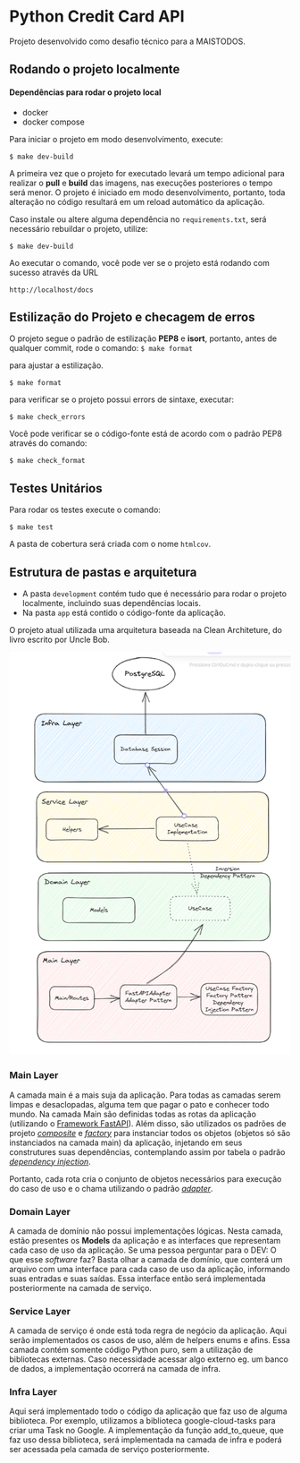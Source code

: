 
# Python Credit Card API
Projeto desenvolvido como desafio técnico para a MAISTODOS.

## Rodando o projeto localmente
#### Dependências para rodar o projeto local

- docker
- docker compose

Para iniciar o projeto em modo desenvolvimento, execute:

```console
$ make dev-build
```
A primeira vez que o projeto for executado levará um tempo adicional para realizar o **pull** e **build** das imagens, nas execuções posteriores o tempo será menor. O projeto é iniciado em modo desenvolvimento, portanto, toda alteração no código resultará em um reload automático da aplicação.

Caso instale ou altere alguma dependência no `requirements.txt`, será necessário rebuildar o projeto, utilize:

```console
$ make dev-build
```

Ao executar o comando, você pode ver se o projeto está rodando com sucesso através da URL

```
http://localhost/docs
```

## Estilização do Projeto e checagem de erros
O projeto segue o padrão de estilização **PEP8** e **isort**, portanto, antes de qualquer commit, rode o comando: ```$ make format```

para ajustar a estilização.
```console
$ make format
```
para verificar se o projeto possui errors de sintaxe, executar:
```console
$ make check_errors
```
Você pode verificar se o código-fonte está de acordo com o padrão PEP8 através do comando:
```console
$ make check_format
```

## Testes Unitários

Para rodar os testes execute o comando:

```console
$ make test
```
A pasta de cobertura será criada com o nome ```htmlcov```.



## Estrutura de pastas e arquitetura

- A pasta ```development``` contém tudo que é necessário para rodar o projeto localmente, incluindo suas dependências locais.
- Na pasta ```app``` está contido o código-fonte da aplicação.

O projeto atual utilizada uma arquitetura baseada na Clean Architeture, do livro escrito por Uncle Bob.

![Alt text](docs/architecture.png "Clean Architeture")


### Main Layer
A camada main é a mais suja da aplicação. Para todas as camadas serem limpas e desaclopadas, alguma tem que pagar o pato e conhecer todo mundo.
Na camada Main são definidas todas as rotas da aplicação (utilizando o [Framework FastAPI](https://fastapi.tiangolo.com/)). Além disso, são utilizados os padrões de projeto [*composite*](https://en.wikipedia.org/wiki/Composite_pattern) e [*factory*](https://en.wikipedia.org/wiki/Factory_method_pattern#:~:text=In%20class%2Dbased%20programming%2C%20the,object%20that%20will%20be%20created.) para instanciar todos os objetos (objetos só são instanciados na camada main) da aplicação, injetando em seus construtures suas dependências, contemplando assim por tabela o padrão [*dependency injection*](https://en.wikipedia.org/wiki/Dependency_injection#:~:text=In%20software%20engineering%2C%20dependency%20injection,it%20depends%20on%2C%20called%20dependencies.&text=The%20intent%20behind%20dependency%20injection,increase%20readability%20and%20code%20reuse.).

Portanto, cada rota cria o conjunto de objetos necessários para execução do caso de uso e o chama utilizando o padrão [*adapter*](https://en.wikipedia.org/wiki/Adapter_pattern#:~:text=In%20software%20engineering%2C%20the%20adapter,be%20used%20as%20another%20interface.).

### Domain Layer
A camada de domínio não possui implementações lógicas. Nesta camada, estão presentes os **Models** da aplicação e as interfaces que representam cada caso de uso da aplicação. Se uma pessoa perguntar para o DEV: O que esse *software* faz? Basta olhar a camada de domínio, que conterá um arquivo com uma interface para cada caso de uso da aplicação, informando suas entradas e suas saídas. Essa interface então será implementada posteriormente na camada de serviço.

### Service Layer
A camada de serviço é onde está toda regra de negócio da aplicação. Aqui serão implementados os casos de uso, além de helpers enums e afins. Essa camada contém somente código Python puro, sem a utilização de bibliotecas externas. Caso necessidade acessar algo externo eg. um banco de dados, a implementação ocorrerá na camada de infra.

### Infra Layer
Aqui será implementado todo o código da aplicação que faz uso de alguma biblioteca. Por exemplo, utilizamos a biblioteca google-cloud-tasks para criar uma Task no Google. A implementação da função add_to_queue, que faz uso dessa biblioteca, será implementada na camada de infra e poderá ser acessada pela camada de serviço posteriormente.
